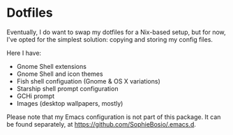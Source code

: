 # Dotfiles
Eventually, I do want to swap my dotfiles for a Nix-based setup, but for now, I've opted for the simplest solution: copying and storing my config files.

Here I have:
- Gnome Shell extensions
- Gnome Shell and icon themes
- Fish shell configuation (Gnome & OS X variations)
- Starship shell prompt configuration
- GCHi prompt
- Images (desktop wallpapers, mostly)

Please note that my Emacs configuration is not part of this package. It can be found separately, at https://github.com/SophieBosio/.emacs.d.
